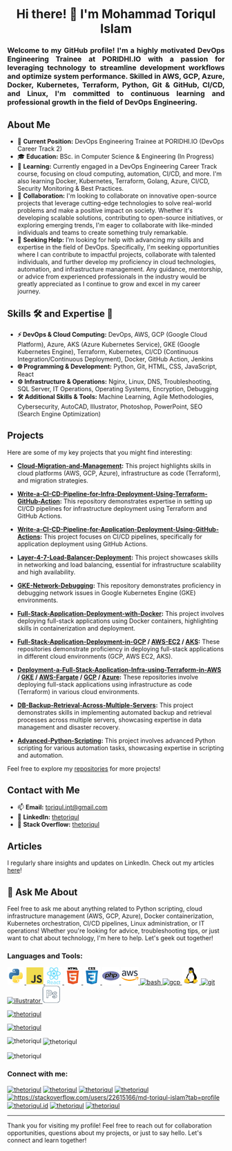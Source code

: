 <h1 align="center">Hi there! 👋 I'm Mohammad Toriqul Islam</h1>
<h3 align="justify">Welcome to my GitHub profile! I'm a highly motivated DevOps Engineering Trainee at PORIDHI.IO with a passion for leveraging technology to streamline development workflows and optimize system performance. Skilled in AWS, GCP, Azure, Docker, Kubernetes, Terraform, Python, Git & GitHub, CI/CD, and Linux, I'm committed to continuous learning and professional growth in the field of DevOps Engineering.</h3>

## About Me

- 💼 **Current Position:** DevOps Engineering Trainee at PORIDHI.IO (DevOps Career Track 2)
- 🎓 **Education:** BSc. in Computer Science & Engineering (In Progress)
- 🌱 **Learning:** Currently engaged in a DevOps Engineering Career Track course, focusing on cloud computing, automation, CI/CD, and more. I'm also learning Docker, Kubernetes, Terraform, Golang, Azure, CI/CD, Security Monitoring & Best Practices.
- 👯 **Collaboration:** I'm looking to collaborate on innovative open-source projects that leverage cutting-edge technologies to solve real-world problems and make a positive impact on society. Whether it's developing scalable solutions, contributing to open-source initiatives, or exploring emerging trends, I'm eager to collaborate with like-minded individuals and teams to create something truly remarkable.
- 🤝 **Seeking Help:** I’m looking for help with advancing my skills and expertise in the field of DevOps. Specifically, I'm seeking opportunities where I can contribute to impactful projects, collaborate with talented individuals, and further develop my proficiency in cloud technologies, automation, and infrastructure management. Any guidance, mentorship, or advice from experienced professionals in the industry would be greatly appreciated as I continue to grow and excel in my career journey.

## Skills 🛠️ and Expertise 💪
- **⚡ DevOps & Cloud Computing:** DevOps, AWS, GCP (Google Cloud Platform), Azure, AKS (Azure Kubernetes Service), GKE (Google Kubernetes Engine), Terraform, Kubernetes, CI/CD (Continuous Integration/Continuous Deployment), Docker, GitHub Action, Jenkins
- **🌐 Programming & Development:** Python, Git, HTML, CSS, JavaScript, React
- **⚙️ Infrastructure & Operations:** Nginx, Linux, DNS, Troubleshooting, SQL Server, IT Operations, Operating Systems, Encryption, Debugging
- **🛠️ Additional Skills & Tools:** Machine Learning, Agile Methodologies, Cybersecurity, AutoCAD, Illustrator, Photoshop, PowerPoint, SEO (Search Engine Optimization)

## Projects

Here are some of my key projects that you might find interesting:

- **[Cloud-Migration-and-Management](https://github.com/TheToriqul/Cloud-Migration-and-Management):** This project highlights skills in cloud platforms (AWS, GCP, Azure), infrastructure as code (Terraform), and migration strategies.

- **[Write-a-CI-CD-Pipeline-for-Infra-Deployment-Using-Terraform-GitHub-Action](https://github.com/TheToriqul/Write-a-CI-CD-Pipeline-for-Infra-Deployment-Using-Terraform-GitHub-Action):** This repository demonstrates expertise in setting up CI/CD pipelines for infrastructure deployment using Terraform and GitHub Actions.

- **[Write-a-CI-CD-Pipeline-for-Application-Deployment-Using-GitHub-Actions](https://github.com/TheToriqul/Write-a-CI-CD-Pipeline-for-Application-Deployment-Using-GitHub-Actions):** This project focuses on CI/CD pipelines, specifically for application deployment using GitHub Actions.

- **[Layer-4-7-Load-Balancer-Deployment](https://github.com/TheToriqul/Layer-4-7-Load-Balancer-Deployment):** This project showcases skills in networking and load balancing, essential for infrastructure scalability and high availability.

- **[GKE-Network-Debugging](https://github.com/TheToriqul/GKE-Network-Debugging):** This repository demonstrates proficiency in debugging network issues in Google Kubernetes Engine (GKE) environments.

- **[Full-Stack-Application-Deployment-with-Docker](https://github.com/TheToriqul/Full-Stack-Application-Deployment-with-Docker):** This project involves deploying full-stack applications using Docker containers, highlighting skills in containerization and deployment.

- **[Full-Stack-Application-Deployment-in-GCP](https://github.com/TheToriqul/Full-Stack-Application-Deployment-in-GCP) / [AWS-EC2](https://github.com/TheToriqul/Full-Stack-Application-Deployment-in-AWS-EC2) / [AKS](https://github.com/TheToriqul/Full-Stack-Application-Deployment-in-AKS):** These repositories demonstrate proficiency in deploying full-stack applications in different cloud environments (GCP, AWS EC2, AKS).

- **[Deployment-a-Full-Stack-Application-Infra-using-Terraform-in-AWS](https://github.com/TheToriqul/Deployment-a-Full-Stack-Application-Infra-Using-Terraform-in-AWS) / [GKE](https://github.com/TheToriqul/Deploy-a-Full-Stack-Application-in-GKE) / [AWS-Fargate](https://github.com/TheToriqul/Deploy-a-Full-Stack-Application-in-AWS-Fargate) / [GCP](https://github.com/TheToriqul/Deploy-a-Full-Stack-Application-Infra-Using-Terraform-in-GCP) / [Azure](https://github.com/TheToriqul/Deploy-a-Full-Stack-Application-Infra-Using-Terraform-in-Azure):** These repositories involve deploying full-stack applications using infrastructure as code (Terraform) in various cloud environments.

- **[DB-Backup-Retrieval-Across-Multiple-Servers](https://github.com/TheToriqul/DB-Backup-Retrieval-Across-Multiple-Servers):** This project demonstrates skills in implementing automated backup and retrieval processes across multiple servers, showcasing expertise in data management and disaster recovery.

- **[Advanced-Python-Scripting](https://github.com/TheToriqul/Advanced-Python-Scripting):** This project involves advanced Python scripting for various automation tasks, showcasing expertise in scripting and automation.

Feel free to explore my [repositories](https://github.com/TheToriqul?tab=repositories) for more projects!

## Contact with Me

- 📫 **Email:** toriqul.int@gmail.com
- 🔗 **LinkedIn:** [thetoriqul](https://www.linkedin.com/in/thetoriqul/)
- 🔗 **Stack Overflow:** [thetoriqul](https://stackoverflow.com/users/22615166/md-toriqul-islam?tab=profile)

## Articles

I regularly share insights and updates on LinkedIn. Check out my articles [here](https://www.linkedin.com/in/thetoriqul/recent-activity/all/)!

## 💬 Ask Me About

Feel free to ask me about anything related to Python scripting, cloud infrastructure management (AWS, GCP, Azure), Docker containerization, Kubernetes orchestration, CI/CD pipelines, Linux administration, or IT operations! Whether you're looking for advice, troubleshooting tips, or just want to chat about technology, I'm here to help. Let's geek out together!

<h3 align="left">Languages and Tools:</h3>
<p align="left"> </p> <a href="https://www.python.org" target="_blank" rel="noreferrer"> <img src="https://raw.githubusercontent.com/devicons/devicon/master/icons/python/python-original.svg" alt="python" width="40" height="40"/> </a> <a href="https://developer.mozilla.org/en-US/docs/Web/JavaScript" target="_blank" rel="noreferrer"> <img src="https://raw.githubusercontent.com/devicons/devicon/master/icons/javascript/javascript-original.svg" alt="javascript" width="40" height="40"/> </a> <a href="https://reactjs.org/" target="_blank" rel="noreferrer"> <img src="https://raw.githubusercontent.com/devicons/devicon/master/icons/react/react-original-wordmark.svg" alt="react" width="40" height="40"/> </a>  </a> <a href="https://www.w3.org/html/" target="_blank" rel="noreferrer"> <img src="https://raw.githubusercontent.com/devicons/devicon/master/icons/html5/html5-original-wordmark.svg" alt="html5" width="40" height="40"/> </a> <a href="https://www.w3schools.com/css/" target="_blank" rel="noreferrer"> <img src="https://raw.githubusercontent.com/devicons/devicon/master/icons/css3/css3-original-wordmark.svg" alt="css3" width="40" height="40"/> </a> <a href="https://www.php.net" target="_blank" rel="noreferrer"> <img src="https://raw.githubusercontent.com/devicons/devicon/master/icons/php/php-original.svg" alt="php" width="40" height="40"/> </a><a href="https://aws.amazon.com" target="_blank" rel="noreferrer"> <img src="https://raw.githubusercontent.com/devicons/devicon/master/icons/amazonwebservices/amazonwebservices-original-wordmark.svg" alt="aws" width="40" height="40"/> </a> <a href="https://www.gnu.org/software/bash/" target="_blank" rel="noreferrer"> <img src="https://www.vectorlogo.zone/logos/gnu_bash/gnu_bash-icon.svg" alt="bash" width="40" height="40"/> </a> <a href="https://cloud.google.com" target="_blank" rel="noreferrer"> <img src="https://www.vectorlogo.zone/logos/google_cloud/google_cloud-icon.svg" alt="gcp" width="40" height="40"/> </a> <a href="https://www.linux.org/" target="_blank" rel="noreferrer"> <img src="https://raw.githubusercontent.com/devicons/devicon/master/icons/linux/linux-original.svg" alt="linux" width="40" height="40"/> </a> <a href="https://git-scm.com/" target="_blank" rel="noreferrer"> <img src="https://www.vectorlogo.zone/logos/git-scm/git-scm-icon.svg" alt="git" width="40" height="40"/> </a> <a href="https://www.adobe.com/in/products/illustrator.html" target="_blank" rel="noreferrer"> <img src="https://www.vectorlogo.zone/logos/adobe_illustrator/adobe_illustrator-icon.svg" alt="illustrator" width="40" height="40"/> </a> <a href="https://www.photoshop.com/en" target="_blank" rel="noreferrer"> <img src="https://raw.githubusercontent.com/devicons/devicon/master/icons/photoshop/photoshop-line.svg" alt="photoshop" width="40" height="40"/> 

<p align="left"> <img src="https://komarev.com/ghpvc/?username=thetoriqul&label=Profile%20views&color=0e75b6&style=flat" alt="thetoriqul" /> </p>

<p align="left"> <a href="https://github.com/ryo-ma/github-profile-trophy"><img src="https://github-profile-trophy.vercel.app/?username=thetoriqul" alt="thetoriqul" /></a> </p>

<p><img align="left" src="https://github-readme-stats.vercel.app/api/top-langs?username=thetoriqul&show_icons=true&locale=en&layout=compact" alt="thetoriqul" /></p>

<p>&nbsp;<img align="center" src="https://github-readme-stats.vercel.app/api?username=thetoriqul&show_icons=true&locale=en" alt="thetoriqul" /></p>

<p><img align="center" src="https://github-readme-streak-stats.herokuapp.com/?user=thetoriqul&" alt="thetoriqul" /></p>

<h3 align="left">Connect with me:</h3>
<p align="left">
<a href="https://linkedin.com/in/thetoriqul" target="blank"><img align="center" src="https://raw.githubusercontent.com/rahuldkjain/github-profile-readme-generator/master/src/images/icons/Social/linked-in-alt.svg" alt="thetoriqul" height="30" width="40" /></a>
<a href="https://www.leetcode.com/thetoriqul" target="blank"><img align="center" src="https://raw.githubusercontent.com/rahuldkjain/github-profile-readme-generator/master/src/images/icons/Social/leet-code.svg" alt="thetoriqul" height="30" width="40" /></a>
<a href="https://www.codechef.com/users/thetoriqul" target="blank"><img align="center" src="https://cdn.jsdelivr.net/npm/simple-icons@3.1.0/icons/codechef.svg" alt="thetoriqul" height="30" width="40" /></a>
<a href="https://dev.to/thetoriqul" target="blank"><img align="center" src="https://raw.githubusercontent.com/rahuldkjain/github-profile-readme-generator/master/src/images/icons/Social/devto.svg" alt="thetoriqul" height="30" width="40" /></a>
<a href="https://stackoverflow.com/users/https://stackoverflow.com/users/22615166/md-toriqul-islam?tab=profile" target="blank"><img align="center" src="https://raw.githubusercontent.com/rahuldkjain/github-profile-readme-generator/master/src/images/icons/Social/stack-overflow.svg" alt="https://stackoverflow.com/users/22615166/md-toriqul-islam?tab=profile" height="30" width="40" /></a>
<a href="https://fb.com/thetoriqul.id" target="blank"><img align="center" src="https://raw.githubusercontent.com/rahuldkjain/github-profile-readme-generator/master/src/images/icons/Social/facebook.svg" alt="thetoriqul.id" height="30" width="40" /></a>
<a href="https://twitter.com/thetoriqul" target="blank"><img align="center" src="https://raw.githubusercontent.com/rahuldkjain/github-profile-readme-generator/master/src/images/icons/Social/twitter.svg" alt="thetoriqul" height="30" width="40" /></a>
<a href="https://instagram.com/thetoriqul" target="blank"><img align="center" src="https://raw.githubusercontent.com/rahuldkjain/github-profile-readme-generator/master/src/images/icons/Social/instagram.svg" alt="thetoriqul" height="30" width="40" /></a>
</p>


---

Thank you for visiting my profile! Feel free to reach out for collaboration opportunities, questions about my projects, or just to say hello. Let's connect and learn together!
